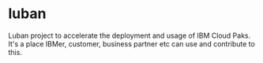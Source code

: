 # luban
Luban project to accelerate the deployment and usage of IBM Cloud Paks. It's a place IBMer, customer, business partner etc can use and contribute to this.
